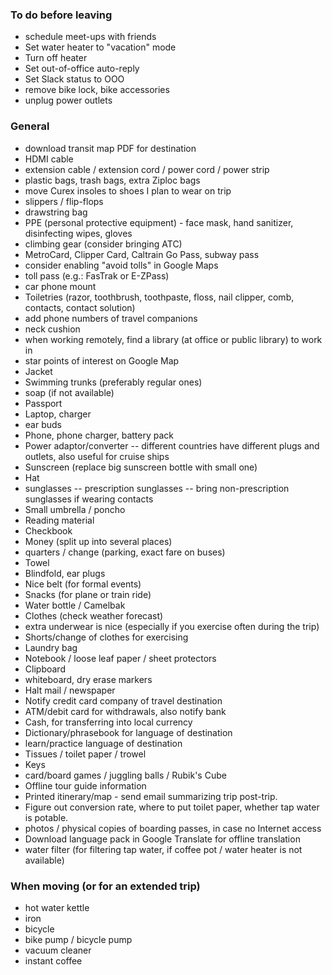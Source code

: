 ### To do before leaving

- schedule meet-ups with friends
- Set water heater to "vacation" mode
- Turn off heater
- Set out-of-office auto-reply
- Set Slack status to OOO
- remove bike lock, bike accessories
- unplug power outlets


### General

- download transit map PDF for destination
- HDMI cable
- extension cable / extension cord / power cord / power strip
- plastic bags, trash bags, extra Ziploc bags
- move Curex insoles to shoes I plan to wear on trip
- slippers / flip-flops
- drawstring bag
- PPE (personal protective equipment) - face mask, hand sanitizer, disinfecting wipes, gloves
- climbing gear (consider bringing ATC)
- MetroCard, Clipper Card, Caltrain Go Pass, subway pass
- consider enabling "avoid tolls" in Google Maps
- toll pass (e.g.: FasTrak or E-ZPass)
- car phone mount
- Toiletries (razor, toothbrush, toothpaste, floss, nail clipper, comb, contacts, contact solution)
- add phone numbers of travel companions
- neck cushion
- when working remotely, find a library (at office or public library) to work in
- star points of interest on Google Map
- Jacket
- Swimming trunks (preferably regular ones)
- soap (if not available)
- Passport
- Laptop, charger
- ear buds
- Phone, phone charger, battery pack
- Power adaptor/converter -- different countries have different plugs and outlets, also useful for cruise ships
- Sunscreen (replace big sunscreen bottle with small one)
- Hat
- sunglasses
-- prescription sunglasses
-- bring non-prescription sunglasses if wearing contacts
- Small umbrella / poncho
- Reading material
- Checkbook
- Money (split up into several places)
- quarters / change (parking, exact fare on buses)
- Towel
- Blindfold, ear plugs
- Nice belt (for formal events)
- Snacks (for plane or train ride)
- Water bottle / Camelbak
- Clothes (check weather forecast)
- extra underwear is nice (especially if you exercise often during the trip)
- Shorts/change of clothes for exercising
- Laundry bag
- Notebook / loose leaf paper / sheet protectors
- Clipboard
- whiteboard, dry erase markers
- Halt mail / newspaper
- Notify credit card company of travel destination
- ATM/debit card for withdrawals, also notify bank
- Cash, for transferring into local currency
- Dictionary/phrasebook for language of destination
- learn/practice language of destination
- Tissues / toilet paper / trowel
- Keys
- card/board games / juggling balls / Rubik's Cube
- Offline tour guide information
- Printed itinerary/map - send email summarizing trip post-trip.
- Figure out conversion rate, where to put toilet paper, whether tap water is potable.
- photos / physical copies of boarding passes, in case no Internet access
- Download language pack in Google Translate for offline translation
- water filter (for filtering tap water, if coffee pot / water heater is not available)


### When moving (or for an extended trip)

- hot water kettle
- iron
- bicycle
- bike pump / bicycle pump
- vacuum cleaner
- instant coffee
